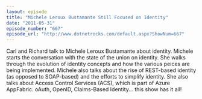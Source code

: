 ```yaml
---
layout: episode
title: "Michele Leroux Bustamante Still Focused on Identity"
date: "2011-05-31"
episode_number: "667"
episode_url: "http://www.dotnetrocks.com/default.aspx?ShowNum=667"
---
```


Carl and Richard talk to Michele Leroux Bustamante about identity. Michele starts the conversation with the state of the union on identity. She walks through the evolution of identity concepts and how the various peices are being implemented. Michele also talks about the rise of REST-based identity (as opposed to SOAP-based) and the efforts to simplify identity. She also talks about Access Control Services (ACS), which is part of Azure AppFabric. oAuth, OpenID, Claims-Based Identity... this show has it all!
